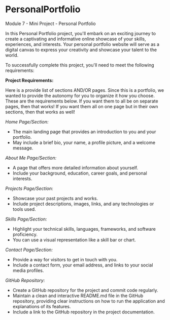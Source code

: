 # PersonalPortfolio
Module 7 - Mini Project - Personal Portfolio

In this Personal Portfolio project, you'll embark on an exciting journey to create a captivating and informative online showcase of your skills, experiences, and interests. Your personal portfolio website will serve as a digital canvas to express your creativity and showcase your talent to the world.

To successfully complete this project, you'll need to meet the following requirements:

**Project Requirements:**

Here is a provide list of sections AND/OR pages. Since this is a portfolio, we wanted to provide the autonomy for you to organize it how you choose. These are the requirements below. If you want them to all be on separate pages, then that works! If you want them all on one page but in their own sections, then that works as well! 

*Home Page/Section:*
- The main landing page that provides an introduction to you and your portfolio.
- May include a brief bio, your name, a profile picture, and a welcome message.
  
*About Me Page/Section:*
- A page that offers more detailed information about yourself.
- Include your background, education, career goals, and personal interests.

*Projects Page/Section:*
- Showcase your past projects and works.
- Include project descriptions, images, links, and any technologies or tools used.

*Skills Page/Section:*
- Highlight your technical skills, languages, frameworks, and software proficiency.
- You can use a visual representation like a skill bar or chart.

*Contact Page/Section:*
- Provide a way for visitors to get in touch with you.
- Include a contact form, your email address, and links to your social media profiles.

*GitHub Repository:*
- Create a GitHub repository for the project and commit code regularly.
- Maintain a clean and interactive README.md file in the GitHub repository, providing clear instructions on how to run the application and explanations of its features.
- Include a link to the GitHub repository in the project documentation.

